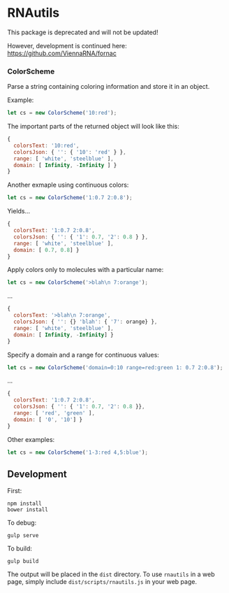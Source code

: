 # RNAutils

This package is deprecated and will not be updated!

However, development is continued here: https://github.com/ViennaRNA/fornac


### ColorScheme

Parse a string containing coloring information and store it in an object.

Example:

```javascript
let cs = new ColorScheme('10:red');
```

The important parts of the returned object will
look like this:

```javascript
{ 
  colorsText: '10:red',
  colorsJson: { '': { '10': 'red' } },
  range: [ 'white', 'steelblue' ],
  domain: [ Infinity, -Infinity ] }
}
```

Another exmaple using continuous colors:

```javascript
let cs = new ColorScheme('1:0.7 2:0.8');
```

Yields...

```javascript
{ 
  colorsText: '1:0.7 2:0.8',
  colorsJson: { '': { '1': 0.7, '2': 0.8 } },
  range: [ 'white', 'steelblue' ],
  domain: [ 0.7, 0.8] }
}
```

Apply colors only to molecules with a particular name:

```javascript
let cs = new ColorScheme('>blah\n 7:orange');
```
...

```javascript
{ 
  colorsText: '>blah\n 7:orange',
  colorsJson: { '': {} 'blah': { '7': orange} },
  range: [ 'white', 'steelblue' ],
  domain: [ Infinity, -Infinity] }
}
```

Specify a domain and a range for continuous values:

```javascript
let cs = new ColorScheme('domain=0:10 range=red:green 1: 0.7 2:0.8');
```
...

```javascript
{ 
  colorsText: '1:0.7 2:0.8',
  colorsJson: { '': { '1': 0.7, '2': 0.8 }},
  range: [ 'red', 'green' ],
  domain: [ '0', '10'] }
}
```

Other examples:

```javascript
let cs = new ColorScheme('1-3:red 4,5:blue');
```

## Development

First:

```
npm install
bower install
```

To debug:

```
gulp serve
```

To build:

```
gulp build
```

The output will be placed in the `dist` directory. To use `rnautils` in a web page, simply include `dist/scripts/rnautils.js` in your web page.

